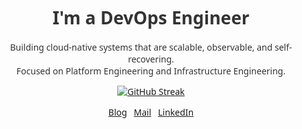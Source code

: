 <div align="center" style="font-family: 'Segoe UI', sans-serif; color: #333;">
 <h1>I'm a DevOps Engineer</h1>
 <p>
   Building cloud-native systems that are scalable, observable, and self-recovering.<br>
   Focused on Platform Engineering and Infrastructure Engineering.
 </p>
<!--
 <div style="display: flex; justify-content: center; align-items: center; gap: 40px; flex-wrap: wrap; margin-bottom: 30px;">
   <img src="https://techstack-generator.vercel.app/aws-icon.svg" alt="AWS" width="60" />
   <img src="https://raw.githubusercontent.com/marwin1991/profile-technology-icons/refs/heads/main/icons/terraform.png" alt="Terraform" width="60" />
   <img src="https://techstack-generator.vercel.app/kubernetes-icon.svg" alt="Kubernetes" width="60" />
   <img src="https://raw.githubusercontent.com/marwin1991/profile-technology-icons/refs/heads/main/icons/ci_cd.png" alt="CI/CD" width="60" />
 </div>
 -->
 <a href="https://github.com/High-PO/github-readme-stats">
    <img src="https://github-readme-streak-stats.herokuapp.com/?user=High-PO" alt="GitHub Streak" />
 </a>

 <p style="margin-bottom: 40px;">
   <a href="https://blog.itmango.net">Blog</a>
   &nbsp;
   <a href="mailto:promotion0402@gmail.com">Mail</a>
   &nbsp;
   <a href="https://www.linkedin.com/in/iizuna">LinkedIn</a>
 </p>
 
</div>

